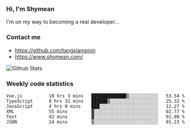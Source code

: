 ### Hi, I'm Shymean

I'm on my way to becoming a real developer...

### Contact me

- <https://github.com/tangxiangmin>
- <https://www.shymean.com/>

![Github Stats](https://github-readme-stats.vercel.app/api?username=tangxiangmin&show_icons=true&theme=dark)


###  Weekly code statistics

<!--START_SECTION:waka-->

```text
Vue.js          18 hrs 3 mins   █████████████▒░░░░░░░░░░░   53.54 %
TypeScript      8 hrs 32 mins   ██████▒░░░░░░░░░░░░░░░░░░   25.32 %
JavaScript      4 hrs 8 mins    ███░░░░░░░░░░░░░░░░░░░░░░   12.27 %
XML             55 mins         ▓░░░░░░░░░░░░░░░░░░░░░░░░   02.77 %
Text            42 mins         ▓░░░░░░░░░░░░░░░░░░░░░░░░   02.08 %
JSON            24 mins         ▒░░░░░░░░░░░░░░░░░░░░░░░░   01.23 %
```

<!--END_SECTION:waka-->